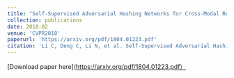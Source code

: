 ```yaml
---
title: "Self-Supervised Adversarial Hashing Networks for Cross-Modal Retrieval"
collection: publications
date: 2018-02
venue: 'CVPR2018'
paperurl: 'https://arxiv.org/pdf/1804.01223.pdf'
citation: 'Li C, Deng C, Li N, et al. Self-Supervised Adversarial Hashing Networks for Cross-Modal Retrieval[J]. arXiv preprint arXiv:1804.01223, 2018.'
---
```


[Download paper here](https://arxiv.org/pdf/1804.01223.pdf）
